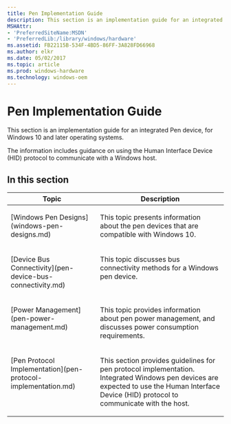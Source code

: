 ```yaml
---
title: Pen Implementation Guide
description: This section is an implementation guide for an integrated Pen device, for Windows 10 and later operating systems.
MSHAttr:
- 'PreferredSiteName:MSDN'
- 'PreferredLib:/library/windows/hardware'
ms.assetid: FB22115B-534F-4BD5-86FF-3A828FD66968
ms.author: elkr
ms.date: 05/02/2017
ms.topic: article
ms.prod: windows-hardware
ms.technology: windows-oem
---
```


# Pen Implementation Guide


This section is an implementation guide for an integrated Pen device, for Windows 10 and later operating systems.

The information includes guidance on using the Human Interface Device (HID) protocol to communicate with a Windows host.

## In this section


<table>
<thead valign="bottom">
<tr class="header">
<th>Topic</th>
<th>Description</th>
</tr>
</thead>
<tbody valign="top">
<tr class="odd">
<td><p>[Windows Pen Designs](windows-pen-designs.md)</p></td>
<td><p>This topic presents information about the pen devices that are compatible with Windows 10.</p></td>
</tr>
<tr class="even">
<td><p>[Device Bus Connectivity](pen-device-bus-connectivity.md)</p></td>
<td><p>This topic discusses bus connectivity methods for a Windows pen device.</p></td>
</tr>
<tr class="odd">
<td><p>[Power Management](pen-power-management.md)</p></td>
<td><p>This topic provides information about pen power management, and discusses power consumption requirements.</p></td>
</tr>
<tr class="even">
<td><p>[Pen Protocol Implementation](pen-protocol-implementation.md)</p></td>
<td><p>This section provides guidelines for pen protocol implementation. Integrated Windows pen devices are expected to use the Human Interface Device (HID) protocol to communicate with the host.</p></td>
</tr>
</tbody>
</table>
